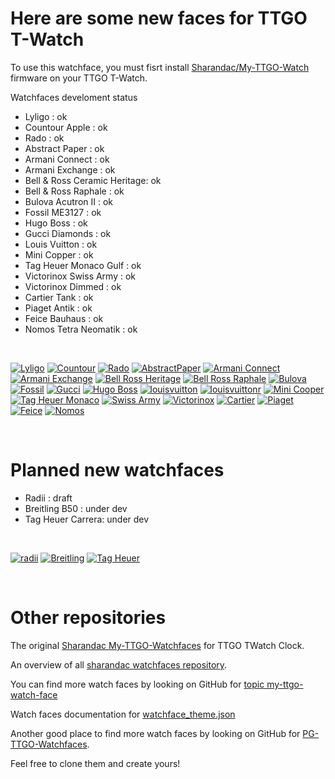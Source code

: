 # Here are some new faces for TTGO T-Watch

To use this watchface, you must fisrt install [Sharandac/My-TTGO-Watch](https://github.com/sharandac/My-TTGO-Watch) firmware on your TTGO T-Watch.

Watchfaces develoment status
- Lyligo : ok
- Countour Apple : ok
- Rado : ok
- Abstract Paper : ok
- Armani Connect : ok
- Armani Exchange : ok
- Bell & Ross Ceramic Heritage: ok
- Bell & Ross Raphale : ok
- Bulova Acutron II : ok
- Fossil ME3127 : ok
- Hugo Boss : ok
- Gucci Diamonds : ok
- Louis Vuitton : ok
- Mini Copper : ok
- Tag Heuer Monaco Gulf : ok
- Victorinox Swiss Army : ok
- Victorinox Dimmed : ok
- Cartier Tank : ok
- Piaget Antik : ok
- Feice Bauhaus : ok
- Nomos Tetra Neomatik : ok

<br>

[![Lyligo](lilygo/watchface_theme_prev.png)](lilygo/watchface.tar.gz)
[![Countour](contour/watchface_theme_prev.png)](contour/watchface.tar.gz)
[![Rado](rado/watchface_theme_prev.png)](rado/watchface.tar.gz)
[![AbstractPaper](abstractpaper/watchface_theme_prev.png)](abstractpaper/watchface.tar.gz)
[![Armani Connect](armanicon/watchface_theme_prev.png)](armanicon/watchface.tar.gz)
[![Armani Exchange](armaniex/watchface_theme_prev.png)](armaniex/watchface.tar.gz)
[![Bell Ross Heritage](bellross/watchface_theme_prev.png)](bellross/watchface.tar.gz)
[![Bell Ross Raphale](raphale/watchface_theme_prev.png)](raphale/watchface.tar.gz)
[![Bulova](bulova/watchface_theme_prev.png)](bulova/watchface.tar.gz)
[![Fossil](fossil/watchface_theme_prev.png)](fossil/watchface.tar.gz)
[![Gucci](gucci/watchface_theme_prev.png)](gucci/watchface.tar.gz)
[![Hugo Boss](hugoboss/watchface_theme_prev.png)](hugoboss/watchface.tar.gz)
[![louisvuitton](louisvuitton/watchface_theme_prev.png)](louisvuitton/watchface.tar.gz)
[![louisvuittonr](louisvuittonr/watchface_theme_prev.png)](louisvuittonr/watchface.tar.gz)
[![Mini Cooper](minicooper/watchface_theme_prev.png)](minicooper/watchface.tar.gz)
[![Tag Heuer Monaco](tagmonaco/watchface_theme_prev.png)](tagmonaco/watchface.tar.gz)
[![Swiss Army](swissarmy/watchface_theme_prev.png)](swissarmy/watchface.tar.gz)
[![Victorinox](victorinox/watchface_theme_prev.png)](victorinox/watchface.tar.gz)
[![Cartier](cartier/watchface_theme_prev.png)](cartier/watchface.tar.gz)
[![Piaget](piaget/watchface_theme_prev.png)](piaget/watchface.tar.gz)
[![Feice](feice/watchface_theme_prev.png)](feice/watchface.tar.gz)
[![Nomos](nomos/watchface_theme_prev.png)](nomos/watchface.tar.gz)

<br>

# Planned new watchfaces

- Radii : draft
- Breitling B50 : under dev
- Tag Heuer Carrera: under dev

<br>

[![radii](radii/watchface_theme_prev.png)](radii/watchface.tar.gz)
[![Breitling](breitling/watchface_theme_prev.png)](breitling/watchface.tar.gz)
[![Tag Heuer](tagheuer/watchface_theme_prev.png)](tagheuer/watchface.tar.gz)

<br>

# Other repositories

The original [ Sharandac My-TTGO-Watchfaces](https://github.com/sharandac/My-TTGO-Watchfaces) for TTGO TWatch Clock. 

An overview of all [sharandac watchfaces repository](https://sharandac.github.io/My-TTGO-Watchfaces/).

You can find more watch faces by looking on GitHub for [topic my-ttgo-watch-face](https://github.com/topics/my-ttgo-watch-face) 

Watch faces documentation for [watchface_theme.json](https://github.com/sharandac/My-TTGO-Watch/blob/master/WATCHFACE.md) 

Another good place to find more watch faces by looking on GitHub for [PG-TTGO-Watchfaces](https://github.com/PGNetHun/PG-TTGO-Watchfaces).

Feel free to clone them and create yours!

